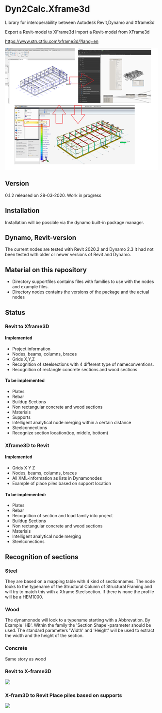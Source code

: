# Dyn2Calc.Xframe3d
Library for interoperability between Autodesk Revit,Dynamo and Xframe3d

Export a Revit-model to XFrame3d
Import a Revit-model from XFrame3d

https://www.struct4u.com/xframe3d/?lang=en 

![Image](Dyn2CalcXframe3DImage.png)

## Version
0.1.2 released on 28-03-2020. Work in progress

## Installation
Installation will be possible via the dynamo built-in package manager.

## Dynamo, Revit-version
The current nodes are tested with Revit 2020.2 and Dynamo 2.3
It had not been tested with older or newer versions of Revit and Dynamo.

## Material on this repository
* Directory supportfiles contains files with families to use with the nodes and example files.
* Directory nodes contains the versions of the package and the actual nodes


## Status

### Revit to Xframe3D

#### Implemented
* Project information
* Nodes, beams, columns, braces
* Grids X,Y,Z
* Recognition of steelsections with 4 different type of nameconventions.
* Recognition of rectangle concrete sections and wood sections

#### To be implemented
* Plates
* Rebar
* Buildup Sections
* Non rectangular concrete and wood sections
* Materials
* Supports
* Intelligent analytical node merging within a certain distance
* Steelconnections
* Recognize section location(top, middle, bottom)

### Xframe3D to Revit

#### Implemented
* Grids X Y Z
* Nodes, beams, columns, braces
* All XML-information as lists in Dynamonodes
* Example of place piles based on support location

#### To be implemented:
* Plates
* Rebar
* Recognition of section and load family into project
* Buildup Sections
* Non rectangular concrete and wood sections
* Materials
* Intelligent analytical node merging
* Steelconections


## Recognition of sections

### Steel
They are based on a mapping table with 4 kind of sectionnames. The node looks to the typename of the Structural Column of Structural Framing and will try to match this with a Xframe Steelsection. If there is none the profile will be a HEM1000.

### Wood
The dynamonode will look to a typename starting with a Abbrevation. By Example 'HB'. Within the family the 'Section Shape'-parameter should be used. The standard parameters 'Width' and 'Height' will be used to extract the width and the height of the section.

### Concrete
Same story as wood

### Revit to X-frame3D

![](RevittoXframe3D.gif)

### X-fram3D to Revit Place piles based on supports

![](Xframe3DtoRevit.gif)
